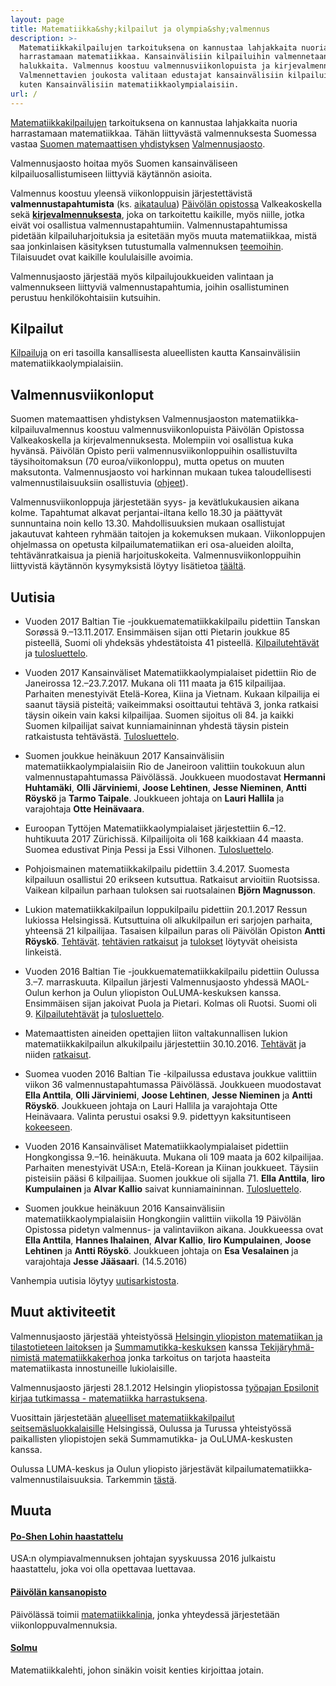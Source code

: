 ```yaml
---
layout: page
title: Matematiikka&shy;kilpailut ja olympia&shy;valmennus
description: >-
  Matematiikkakilpailujen tarkoituksena on kannustaa lahjakkaita nuoria
  harrastamaan matematiikkaa. Kansainvälisiin kilpailuihin valmennetaan
  halukkaita. Valmennus koostuu valmennusviikonlopuista ja kirjevalmennuksesta.
  Valmennettavien joukosta valitaan edustajat kansainvälisiin kilpailuihin,
  kuten Kansainvälisiin matematiikkaolympialaisiin.
url: /
---
```

[Matematiikka&shy;kilpailujen](kilpailut) tarkoituksena on
kannustaa lahjakkaita nuoria harrastamaan matematiikkaa.  Tähän
liittyvästä valmennuksesta Suomessa vastaa
[Suomen matemaattisen yhdistyksen](http://www.matemaattinenyhdistys.fi/)
[Valmennusjaosto](valmentajat).

Valmennusjaosto hoitaa myös Suomen kansainväliseen
kilpailuosallistumiseen liittyviä käytännön asioita.

Valmennus koostuu yleensä viikonloppuisin järjestettävistä
**valmennustapahtumista** (ks. [aika&shy;taulua](aikataulu))
[Päiv&ouml;län opistossa](#muuta) Valkeakoskella sekä
[**kirjevalmennuksesta**](valmennus), joka on tarkoitettu
kaikille, myös niille, jotka eivät voi osallistua
valmennustapahtumiin.  Valmennustapahtumissa pidetään
kilpailuharjoituksia ja esitetään myös muuta matematiikkaa, mistä saa
jonkinlaisen käsityksen tutustumalla valmennuksen
[teemoihin](aiheet).  Tilaisuudet ovat kaikille koululaisille
avoimia.


Valmennusjaosto järjestää myös kilpailujoukkueiden valintaan ja
valmennukseen liittyviä valmennus&shy;tapahtumia, joihin osallistuminen
perustuu henkilökohtaisiin kutsuihin.

## <a name="kilpailut"></a>Kilpailut

[Kilpailuja](/kilpailut/) on eri tasoilla kansallisesta alueellisten kautta
Kansainvälisiin matematiikka&shy;olympialaisiin.

## <a name="kilpailuvalmennus"></a>Valmennusviikonloput

Suomen matemaattisen yhdistyksen Valmennusjaoston
matematiikka&shy;kilpailuvalmennus koostuu valmennus&shy;viikonlopuista Päivölän
Opistossa Valkeakoskella ja kirjevalmennuksesta. Molempiin voi
osallistua kuka hyvänsä. Päivölän Opisto perii
valmennus&shy;viikonloppuihin osallistuvilta täysihoito&shy;maksun (70
euroa/viikonloppu), mutta opetus on muuten maksutonta. Valmennusjaosto
voi harkinnan mukaan tukea taloudellisesti valmennus&shy;tilaisuuksiin
osallistuvia ([ohjeet](/kaytanto/#taloudellinen-tuki)).

Valmennusviikonloppuja järjestetään syys- ja kevät&shy;lukukausien aikana
kolme. Tapahtumat alkavat perjantai-iltana kello 18.30 ja päättyvät
sunnuntaina noin kello 13.30. Mahdollisuuksien mukaan osallistujat
jakautuvat kahteen ryhmään taitojen ja kokemuksen
mukaan. Viikonloppujen ohjelmassa on opetusta kilpailu&shy;matematiikan eri
osa-alueiden aloilta, tehtävänratkaisua ja pieniä
harjoituskokeita. Valmennus&shy;viikonloppuihin liittyvistä käytännön
kysymyksistä löytyy lisätietoa [täältä](kaytanto).

## <a name="uutisia"></a>Uutisia

* Vuoden 2017 Baltian Tie -joukkuematematiikkakilpailu pidettiin Tanskan Sorøssä 9.&ndash;13.11.2017. Ensimmäisen sijan otti Pietarin joukkue 85 pisteellä, Suomi oli yhdeksäs yhdestätoista 41 pisteellä. [Kilpailutehtävät](/Baltian_tie/2017/BW17_FIN.pdf) ja [tulosluettelo](http://www.balticway17.dk/results.html).

* Vuoden 2017 Kansainväliset Matematiikkaolympialaiset pidettiin Rio de Janeirossa 12.&ndash;23.7.2017. Mukana oli 111 maata ja 615 kilpailijaa. Parhaiten menestyivät Etelä-Korea, Kiina ja Vietnam. Kukaan kilpailija ei saanut täysiä pisteitä; vaikeimmaksi osoittautui tehtävä 3, jonka ratkaisi täysin oikein vain kaksi kilpailijaa. Suomen sijoitus oli 84. ja kaikki Suomen kilpailijat saivat kunniamaininnan yhdestä täysin pistein ratkaistusta tehtävästä. [Tulosluettelo](https://www.imo-official.org/year_individual_r.aspx?year=2017&column=total&order=desc&gender=hide&nameform=western).

* Suomen joukkue heinäkuun 2017 Kansainvälisiin matematiikkaolympialaisiin Rio de Janeiroon valittiin toukokuun alun valmennustapahtumassa Päivölässä. Joukkueen muodostavat **Hermanni Huhtamäki**, **Olli Järviniemi**, **Joose Lehtinen**, **Jesse    Nieminen**, **Antti Röyskö** ja **Tarmo Taipale**. Joukkueen johtaja on **Lauri Hallila** ja varajohtaja **Otte Heinävaara**.

* Euroopan Tyttöjen Matematiikkaolympialaiset järjestettiin 6.–12. huhtikuuta 2017 Zürichissä. Kilpailijoita oli 168 kaikkiaan 44 maasta. Suomea edustivat Pinja Pessi ja Essi Vilhonen. [Tulosluettelo](https://www.egmo.org/egmos/egmo6/scoreboard/).

* Pohjoismainen matematiikkakilpailu pidettiin 3.4.2017. Suomesta kilpailuun osallistui 20 erikseen kutsuttua. Ratkaisut arvioitiin Ruotsissa. Vaikean kilpailun parhaan tuloksen sai ruotsalainen **Björn Magnusson**.

* Lukion matematiikkakilpailun loppukilpailu pidettiin 20.1.2017 Ressun lukiossa Helsingissä. Kutsuttuina oli alkukilpailun eri sarjojen parhaita, yhteensä 21 kilpailijaa. Tasaisen kilpailun paras oli Päivölän Opiston **Antti Röyskö**. [Tehtävät](MAOL/2017/lukm2017.pdf). [tehtävien ratkaisut](MAOL/2017/lukm2017r.pdf) ja [tulokset](MAOL/2017/lukmat2017tul.pdf) löytyvät oheisista linkeistä.

* Vuoden 2016 Baltian Tie -joukkuematematiikkakilpailu pidettiin Oulussa 3.&ndash;7. marraskuuta. Kilpailun järjesti Valmennusjaosto yhdessä MAOL-Oulun kerhon ja Oulun yliopiston OuLUMA-keskuksen kanssa. Ensimmäisen sijan jakoivat Puola ja Pietari. Kolmas oli Ruotsi. Suomi oli 9. [Kilpailutehtävät](http://matematiikkakilpailut.fi/BW2016/problems/bw2016_fi.pdf) ja [tulosluettelo](http://matematiikkakilpailut.fi/BW2016/results/BW2016_results.pdf).

* Matemaattisten aineiden opettajien liiton valtakunnallisen lukion matematiikkakilpailun alkukilpailu järjestettiin 30.10.2016. [Tehtävät](http://matematiikkakilpailut.fi/MAOL/2016/al2016.pdf) ja niiden [ratkaisut](http://matematiikkakilpailut.fi/MAOL/2016/al2016ratk.pdf).

* Suomea vuoden 2016 Baltian Tie -kilpailussa edustava joukkue valittiin viikon 36 valmennustapahtumassa Päivölässä. Joukkueen muodostavat **Ella Anttila**, **Olli Järviniemi**, **Joose Lehtinen**, **Jesse Nieminen** ja **Antti Röyskö**. Joukkueen johtaja on Lauri Hallila ja varajohtaja Otte Heinävaara. Valinta perustui osaksi 9.9. pidettyyn kaksituntiseen [kokeeseen](valmennus/2016/koe_9_9_16.pdf).

* Vuoden 2016 Kansainväliset Matematiikkaolympialaiset pidettiin Hongkongissa 9.&ndash;16. heinäkuuta. Mukana oli 109 maata ja 602 kilpailijaa. Parhaiten menestyivät USA:n, Etelä-Korean ja Kiinan joukkueet. Täysiin pisteisiin pääsi 6 kilpailijaa. Suomen joukkue oli sijalla 71. **Ella Anttila**, **Iiro Kumpulainen** ja **Alvar Kallio** saivat kunniamaininnan. [Tulosluettelo](http://www.imo-official.org/year_info.aspx?year=2016).

* Suomen joukkue heinäkuun 2016 Kansainvälisiin matematiikkaolympialaisiin Hongkongiin valittiin viikolla 19 Päivölän Opistossa pidetyn valmennus- ja valintaviikon aikana. Joukkueessa ovat **Ella Anttila**, **Hannes Ihalainen**, **Alvar Kallio**, **Iiro Kumpulainen**, **Joose Lehtinen** ja **Antti Röyskö**. Joukkueen johtaja on **Esa Vesalainen** ja varajohtaja **Jesse Jääsaari**. (14.5.2016)





Vanhempia uutisia löytyy [uutisarkistosta](vanhaset.html).

[bt-tulokset]: http://mif.vu.lt/balticway2014/wp-content/uploads/2014/07/bw2014rez.pdf
[Kappa]: http://www.math.su.se/samverkan/kommun-skola/tävlingar/kappa
[imo-tulokset]: http://www.imo-official.org/year_info.aspx?year=2014
[egmo-tulokset]: https://www.egmo.org/egmos/egmo3/scoreboard/
[EGMO-tulokset-minsk]: https://www.egmo.org/egmos/egmo4/scoreboard/

## <a name="muut-aktiviteetit"></a>Muut aktiviteetit

Valmennusjaosto järjestää yhteistyössä
[Helsingin yliopiston matematiikan ja tilastotieteen laitoksen][mathstat]
ja [Summamutikka-keskuksen][summamutikka] kanssa
[Tekijäryhmä-nimistä matematiikkakerhoa][tekijaryhma] jonka tarkoitus
on tarjota haasteita matematiikasta innostuneille lukiolaisille.

Valmennusjaosto järjesti 28.1.2012 Helsingin yliopistossa
[työpajan Epsilonit kirjaa tutkimassa - matematiikka harrastuksena][epsilonit].

Vuosittain järjestetään
[alueelliset matematiikka&shy;kilpailut seitsemäsluokkalaisille][seiskat]
Helsingissä, Oulussa ja Turussa yhteistyössä paikallisten yliopistojen
sekä Summamutikka- ja OuLUMA-keskusten kanssa.

Oulussa LUMA-keskus ja Oulun yliopisto järjestävät
kilpailu&shy;matematiikka&shy;valmennus&shy;tilaisuuksia. Tarkemmin [tästä][oulu].

[mathstat]: http://www.mathstat.helsinki.fi
[summamutikka]: https://wiki.helsinki.fi/display/Summamutikka/Etusivu
[tekijaryhma]: https://wiki.helsinki.fi/pages/viewpage.action?pageId=74230034
[epsilonit]: /kokoukset/epsilon
[seiskat]: /seiskat
[oulu]: http://ouluma.fi/2012/08/matematiikkavalmennus/


## <a name="muuta"></a>Muuta

#### [Po-Shen Lohin haastattelu](/kirjallisuus/Loh.pdf)

USA:n olympiavalmennuksen johtajan syyskuussa 2016 julkaistu haastattelu, joka voi olla opettavaa luettavaa.

#### [Päivölän kansanopisto](http://www.paivola.fi/)

Päivölässä toimii [matematiikkalinja](https://www.matematiikkalinja.fi/),
jonka yhteydessä järjestetään viikonloppu&shy;valmennuksia.
   
#### [Solmu](http://matematiikkalehtisolmu.fi/)

Matematiikkalehti, johon sinäkin voisit kenties kirjoittaa jotain.


